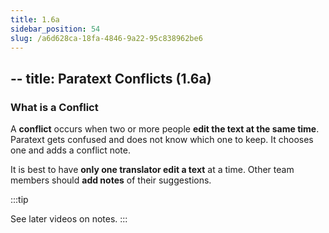 ```yaml
---
title: 1.6a
sidebar_position: 54
slug: /a6d628ca-18fa-4846-9a22-95c838962be6
---
```




## -- title: Paratext Conflicts (1.6a)


### What is a Conflict


A **conflict** occurs when two or more people **edit the text at the same time**. Paratext gets confused and does not know which one to keep. It chooses one and adds a conflict note.


It is best to have **only one translator edit a text** at a time. Other team members should **add notes** of their suggestions.


:::tip


See later videos on notes. :::

